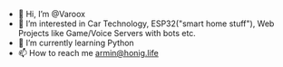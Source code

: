 - 👋 Hi, I’m @Varoox
- 👀 I’m interested in Car Technology, ESP32("smart home stuff"), Web Projects like Game/Voice Servers with bots etc. 
- 🌱 I’m currently learning Python
- 📫 How to reach me armin@honig.life
